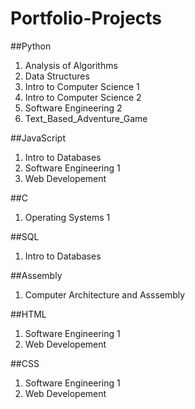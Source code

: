 # Portfolio-Projects
 ##Python
 1. Analysis of Algorithms
 2. Data Structures
 3. Intro to Computer Science 1
 4. Intro to Computer Science 2
 5. Software Engineering 2
 6. Text_Based_Adventure_Game
 
 ##JavaScript
 1. Intro to Databases
 2. Software Engineering 1
 3. Web Developement
 
 ##C
 1. Operating Systems 1

 ##SQL
 1. Intro to Databases

 ##Assembly
 1. Computer Architecture and Asssembly

 ##HTML
 1. Software Engineering 1
 2. Web Developement

 ##CSS
 1. Software Engineering 1
 2. Web Developement

